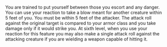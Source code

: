 You are trained to put yourself between those you escort and any danger.
You can use your reaction to take a blow meant for another creature within 5 feet of you. You must be within 5 feet of the attacker. The attack roll against the original target is compared to your armor class and you take damage only if it would strike you.
At sixth level, when you use your reaction for this feature you may also make a single attack roll against the attacking creature if you are wielding a weapon capable of hitting it.